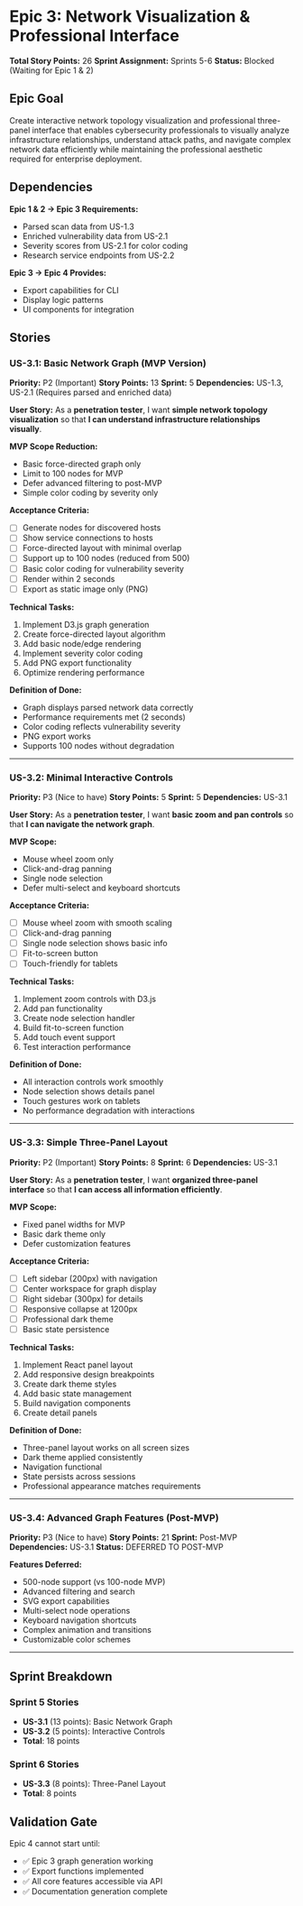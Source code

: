 # Epic 3: Network Visualization & Professional Interface

**Total Story Points:** 26
**Sprint Assignment:** Sprints 5-6
**Status:** Blocked (Waiting for Epic 1 & 2)

## Epic Goal
Create interactive network topology visualization and professional three-panel interface that enables cybersecurity professionals to visually analyze infrastructure relationships, understand attack paths, and navigate complex network data efficiently while maintaining the professional aesthetic required for enterprise deployment.

## Dependencies
**Epic 1 & 2 → Epic 3 Requirements:**
- Parsed scan data from US-1.3
- Enriched vulnerability data from US-2.1
- Severity scores from US-2.1 for color coding
- Research service endpoints from US-2.2

**Epic 3 → Epic 4 Provides:**
- Export capabilities for CLI
- Display logic patterns
- UI components for integration

## Stories

### US-3.1: Basic Network Graph (MVP Version)
**Priority:** P2 (Important)
**Story Points:** 13
**Sprint:** 5
**Dependencies:** US-1.3, US-2.1 (Requires parsed and enriched data)

**User Story:**
As a **penetration tester**, I want **simple network topology visualization** so that **I can understand infrastructure relationships visually**.

**MVP Scope Reduction:**
- Basic force-directed graph only
- Limit to 100 nodes for MVP
- Defer advanced filtering to post-MVP
- Simple color coding by severity only

**Acceptance Criteria:**
- [ ] Generate nodes for discovered hosts
- [ ] Show service connections to hosts
- [ ] Force-directed layout with minimal overlap
- [ ] Support up to 100 nodes (reduced from 500)
- [ ] Basic color coding for vulnerability severity
- [ ] Render within 2 seconds
- [ ] Export as static image only (PNG)

**Technical Tasks:**
1. Implement D3.js graph generation
2. Create force-directed layout algorithm
3. Add basic node/edge rendering
4. Implement severity color coding
5. Add PNG export functionality
6. Optimize rendering performance

**Definition of Done:**
- Graph displays parsed network data correctly
- Performance requirements met (2 seconds)
- Color coding reflects vulnerability severity
- PNG export works
- Supports 100 nodes without degradation

---

### US-3.2: Minimal Interactive Controls
**Priority:** P3 (Nice to have)
**Story Points:** 5
**Sprint:** 5
**Dependencies:** US-3.1

**User Story:**
As a **penetration tester**, I want **basic zoom and pan controls** so that **I can navigate the network graph**.

**MVP Scope:**
- Mouse wheel zoom only
- Click-and-drag panning
- Single node selection
- Defer multi-select and keyboard shortcuts

**Acceptance Criteria:**
- [ ] Mouse wheel zoom with smooth scaling
- [ ] Click-and-drag panning
- [ ] Single node selection shows basic info
- [ ] Fit-to-screen button
- [ ] Touch-friendly for tablets

**Technical Tasks:**
1. Implement zoom controls with D3.js
2. Add pan functionality
3. Create node selection handler
4. Build fit-to-screen function
5. Add touch event support
6. Test interaction performance

**Definition of Done:**
- All interaction controls work smoothly
- Node selection shows details panel
- Touch gestures work on tablets
- No performance degradation with interactions

---

### US-3.3: Simple Three-Panel Layout
**Priority:** P2 (Important)
**Story Points:** 8
**Sprint:** 6
**Dependencies:** US-3.1

**User Story:**
As a **penetration tester**, I want **organized three-panel interface** so that **I can access all information efficiently**.

**MVP Scope:**
- Fixed panel widths for MVP
- Basic dark theme only
- Defer customization features

**Acceptance Criteria:**
- [ ] Left sidebar (200px) with navigation
- [ ] Center workspace for graph display
- [ ] Right sidebar (300px) for details
- [ ] Responsive collapse at 1200px
- [ ] Professional dark theme
- [ ] Basic state persistence

**Technical Tasks:**
1. Implement React panel layout
2. Add responsive design breakpoints
3. Create dark theme styles
4. Add basic state management
5. Build navigation components
6. Create detail panels

**Definition of Done:**
- Three-panel layout works on all screen sizes
- Dark theme applied consistently
- Navigation functional
- State persists across sessions
- Professional appearance matches requirements

---

### US-3.4: Advanced Graph Features (Post-MVP)
**Priority:** P3 (Nice to have)
**Story Points:** 21
**Sprint:** Post-MVP
**Dependencies:** US-3.1
**Status:** DEFERRED TO POST-MVP

**Features Deferred:**
- 500-node support (vs 100-node MVP)
- Advanced filtering and search
- SVG export capabilities
- Multi-select node operations
- Keyboard navigation shortcuts
- Complex animation and transitions
- Customizable color schemes

---

## Sprint Breakdown

### Sprint 5 Stories
- **US-3.1** (13 points): Basic Network Graph
- **US-3.2** (5 points): Interactive Controls
- **Total**: 18 points

### Sprint 6 Stories
- **US-3.3** (8 points): Three-Panel Layout
- **Total**: 8 points

## Validation Gate
Epic 4 cannot start until:
- ✅ Epic 3 graph generation working
- ✅ Export functions implemented
- ✅ All core features accessible via API
- ✅ Documentation generation complete